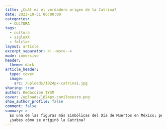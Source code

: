 ```yaml
---
title: ¿Cuál es el verdadero origen de la Catrina?
date: 2023-10-31 06:00:00
categories:
  - CULTURA
tags:
  - cultura
  - sigloXX
  - folclor
layout: article
excerpt_separator: <!--more-->
mode: immersive
header:
  theme: dark
article_header:
  type: cover
  image:
    src: /uploads/1024px-catrina1.jpg
sharing: true
author: Redacción TYSM
cover: /uploads/1024px-camilosesto.png
show_author_profile: false
comment: false
summary: >-
  Es una de las figuras más simbólicas del Día de Muertos en México; pero,
  ¿sabes cómo se originó la Catrina?
---
```

